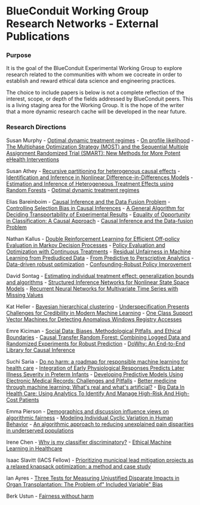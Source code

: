 # BlueConduit Working Group Research Networks - External Publications

### Purpose

It is the goal of the BlueConduit Experimental Working Group to explore research related to the communities with whom we cocreate in order to establish and reward ethical data science and engineering practices.


The choice to include papers is below is not a complete reflection of the interest, scope, or depth of the fields addressed by BlueConduit peers. This is a living staging area for the Working Group.
It is the hope of the writer that a more dynamic research cache will be developed in the near future.

### Research Directions
                        
Susan Murphy
    - [Optimal dynamic treatment regimes](https://rss.onlinelibrary.wiley.com/doi/full/10.1111/1467-9868.00389)
    - [On profile likelihood](https://www.tandfonline.com/doi/abs/10.1080/01621459.2000.10474219)
    - [The Multiphase Optimization Strategy (MOST) and the Sequential Multiple Assignment Randomized Trial (SMART): New Methods for More Potent eHealth Interventions](https://www.sciencedirect.com/science/article/abs/pii/S0749379707000517)

Susan Athey
    - [Recursive partitioning for heterogenous causal effects](https://www.pnas.org/content/113/27/7353.short)
    - [Identification and Inference in Nonlinear Difference-in-Differences Models](https://onlinelibrary.wiley.com/doi/abs/10.1111/j.1468-0262.2006.00668.x)
    - [Estimation and Inference of Heterogeneous Treatment Effects using Random Forests](https://www.tandfonline.com/doi/abs/10.1080/01621459.2017.1319839)
    - [Optimal dynamic treatment regimes](https://rss.onlinelibrary.wiley.com/doi/full/10.1111/1467-9868.00389)

Elias Bareinboim
    - [Causal Inference and the Data Fusion Problem](https://www.pnas.org/content/113/27/7345.short)
    - [Controlling Selection Bias in Causal Inferences](http://proceedings.mlr.press/v22/bareinboim12.html)
    - [A General Algorithm for Deciding Transportability of Experimental Results](https://www.degruyter.com/document/doi/10.1515/jci-2012-0004/html)
    - [Equality of Opportunity in Classification: A Causal Approach](https://proceedings.neurips.cc/paper/2018/file/ff1418e8cc993fe8abcfe3ce2003e5c5-Paper.pdf)
    - [Causal Inference and the Data-fusion Problem](https://www.pnas.org/content/113/27/7345.short)

Nathan Kallus
    - [Double Reinforcement Learning for Efficient Off-policy Evaluation in Markov Decision Processes](https://www.jmlr.org/papers/volume21/19-827/19-827.pdf)
    - [Policy Evaluation and Optimization with Continuous Treatments](http://proceedings.mlr.press/v84/kallus18a.html)
    - [Residual Unfairness in Machine Learning from Predjudiced Data](http://proceedings.mlr.press/v80/kallus18a.html)
    - [From Predictive to Perscriptive Analytics](https://pubsonline.informs.org/doi/abs/10.1287/mnsc.2018.3253)
    - [Data-driven robust optimization](https://link.springer.com/article/10.1007/s10107-017-1125-8)
    - [Confounding-Robust Policy Improvement](https://arxiv.org/abs/1805.08593)

David Sontag
    - [Estimating individual treatment effect: generalization bounds and algorithms](http://proceedings.mlr.press/v70/shalit17a.html)
    - [Structured Inference Networks for Nonlinear State Space Models](https://ojs.aaai.org/index.php/AAAI/article/view/10779)
    - [Recurrent Neural Networks for Multivariate Time Series with Missing Values](https://www.nature.com/articles/s41598-018-24271-9)

Kat Heller
    - [Bayesian hierarchical clustering](https://dl.acm.org/doi/abs/10.1145/1102351.1102389)
    - [Underspecification Presents Challenges for Credibility in Modern Machine Learning](https://arxiv.org/abs/2011.03395)
    - [One Class Support Vector Machines for Detecting Anomalous Windows Registry Accesses](https://academiccommons.columbia.edu/doi/10.7916/D85M6CFF)

Emre Kiciman
    - [Social Data: Biases, Methodological Pitfalls, and Ethical Boundaries](https://www.frontiersin.org/articles/10.3389/fdata.2019.00013/full)
    - [Causal Transfer Random Forest: Combining Logged Data and Randomized Experiments for Robust Prediction](https://arxiv.org/abs/2011.04216)
    - [DoWhy: An End-to-End Library for Causal Inference](https://arxiv.org/abs/2011.04216)

Suchi Saria
    - [Do no harm: a roadmap for responsible machine learning for health care](https://www.nature.com/articles/s41591-019-0548-6)
    - [Integration of Early Physiological Responses Predicts Later Illness Severity in Preterm Infants](https://www.science.org/doi/abs/10.1126/scitranslmed.3001304)
    - [Developing Predictive Models Using Electronic Medical Records: Challenges and Pitfalls](https://www.ncbi.nlm.nih.gov/pmc/articles/PMC3900132/)
    - [Better medicine through machine learning: What's real and what's artificial?](https://journals.plos.org/plosmedicine/article?id=10.1371/journal.pmed.1002721)
    - [Big Data In Health Care: Using Analytics To Identify And Manage High-Risk And High-Cost Patients](https://www.healthaffairs.org/doi/full/10.1377/hlthaff.2014.0041)

Emma Pierson
    - [Demographics and discussion influence views on algorithmic fairness](https://arxiv.org/abs/1712.09124)
    - [Modeling Individual Cyclic Variation in Human Behavior](https://dl.acm.org/doi/abs/10.1145/3178876.3186052)
    - [An algorithmic approach to reducing unexplained pain disparities in underserved populations](https://www.nature.com/articles/s41591-020-01192-7)

Irene Chen
    - [Why is my classifier discriminatory?](https://arxiv.org/abs/1805.12002)
    - [Ethical Machine Learning in Healthcare](https://www.annualreviews.org/doi/abs/10.1146/annurev-biodatasci-092820-114757)

Isaac Slavitt (IACS Fellow)
    - [Prioritizing municipal lead mitigation projects as a relaxed knapsack optimization: a method and case study](https://arxiv.org/abs/2201.09372)

Ian Ayres
    - [Three Tests for Measuring Unjustified Disparate Impacts in Organ Transplantation: The Problem of" Included Variable" Bias](https://ianayres.yale.edu/sites/default/files/files/Three%20Tests%20for%20Measuring%20Unjustified(1).pdf)
  
Berk Ustun
    - [Fairness without harm](https://www.berkustun.com/docs/fairness_without_harm.pdf)
    